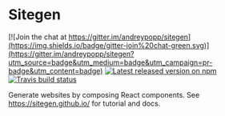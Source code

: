 Sitegen
=======

[![Join the chat at https://gitter.im/andreypopp/sitegen](https://img.shields.io/badge/gitter-join%20chat-green.svg)](https://gitter.im/andreypopp/sitegen?utm_source=badge&utm_medium=badge&utm_campaign=pr-badge&utm_content=badge) [![Latest released version on npm](https://img.shields.io/npm/v/sitegen.svg)](https://www.npmjs.com/package/sitegen) [![Travis build status](https://img.shields.io/travis/andreypopp/sitegen/master.svg)](https://travis-ci.org/andreypopp/sitegen)

Generate websites by composing React components. See https://sitegen.github.io/
for tutorial and docs.
